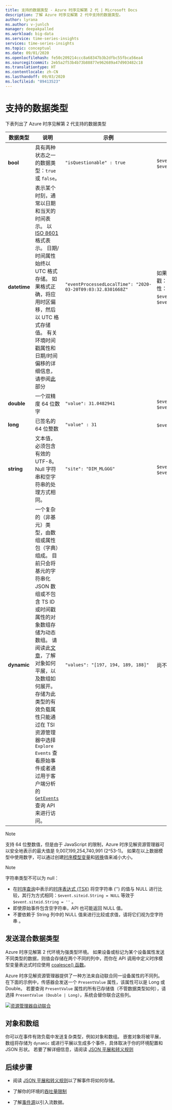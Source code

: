 ```yaml
---
title: 支持的数据类型 - Azure 时序见解第 2 代 | Microsoft Docs
description: 了解 Azure 时序见解第 2 代中支持的数据类型。
author: lyrana
ms.author: v-junlch
manager: deepakpalled
ms.workload: big-data
ms.service: time-series-insights
services: time-series-insights
ms.topic: conceptual
ms.date: 09/01/2020
ms.openlocfilehash: fe50c209214ccc8a68347b3b2dfbc55fbca56ea4
ms.sourcegitcommit: 2eb5a2f53b4b73b88877e962689a47d903482c18
ms.translationtype: HT
ms.contentlocale: zh-CN
ms.lasthandoff: 09/03/2020
ms.locfileid: "89413523"
---
```

# <a name="supported-data-types"></a>支持的数据类型

下表列出了 Azure 时序见解第 2 代支持的数据类型

| 数据类型 | 说明 | 示例 | [时序表达式语法](https://docs.microsoft.com/rest/api/time-series-insights/reference-time-series-expression-syntax) | Parquet 中的属性列名称
|---|---|---|---|---|
| **bool** | 具有两种状态之一的数据类型：`true` 或 `false`。 | `"isQuestionable" : true` | `$event.isQuestionable.Bool` 或 `$event['isQuestionable'].Bool` | `isQuestionable_bool`
| **datetime** | 表示某个时刻，通常以日期和当天的时间表示。 以 [ISO 8601](https://www.iso.org/iso-8601-date-and-time-format.html) 格式表示。 日期/时间属性始终以 UTC 格式存储。 如果格式正确，将应用时区偏移，然后以 UTC 格式存储值。 有关环境时间戳属性和日期/时间偏移的详细信息，请参阅[此](concepts-streaming-ingestion-event-sources.md#event-source-timestamp)部分 | `"eventProcessedLocalTime": "2020-03-20T09:03:32.8301668Z"` |  如果“eventProcessedLocalTime”是事件源时间戳：`$event.$ts`。 如果它是另一个 JSON 属性：`$event.eventProcessedLocalTime.DateTime` 或 `$event['eventProcessedLocalTime'].DateTime` | `eventProcessedLocalTime_datetime`
| **double** | 一个双精度 64 位数字  | `"value": 31.0482941` | `$event.value.Double` 或 `$event['value'].Double` |  `value_double`
| **long** | 已签名的 64 位整数  | `"value" : 31` | `$event.value.Long` 或 `$event['value'].Long` |  `value_long`
| **string** | 文本值，必须包含有效的 UTF-8。 Null 字符串和空字符串的处理方式相同。 |  `"site": "DIM_MLGGG"`| `$event.site.String` 或 `$event['site'].String`| `site_string`
| **dynamic** | 一个复杂的（非基元）类型，由数组或属性包（字典）组成。 目前只会将基元的字符串化 JSON 数组或不包含 TS ID 或时间戳属性的对象数组存储为动态数组。 请阅读此[文章](./concepts-json-flattening-escaping-rules.md)，了解对象如何平展，以及数组如何展开。 存储为此类型的有效负载属性只能通过在 TSI 资源管理器中选择 `Explore Events` 查看原始事件或者通过用于客户端分析的 [`GetEvents`](https://docs.microsoft.com/rest/api/time-series-insights/dataaccessgen2/query/execute#getevents)  查询 API 来进行访问。 |  `"values": "[197, 194, 189, 188]"` | 尚不支持在时序表达式中引用动态类型 | `values_dynamic`

> [!NOTE]
> 支持 64 位整数值，但是由于 JavaScript 的限制，Azure 时序见解资源管理器可以安全地表示的最大值是 9,007,199,254,740,991 (2^53-1)。 如果在以上数据模型中使用数字，可以通过创建[时序模型变量](concepts-variables.md#numeric-variables)和[转换](https://docs.microsoft.com/rest/api/time-series-insights/reference-time-series-expression-syntax#conversion-functions)值来减小大小。

> [!NOTE]
> 字符串类型不可以为 null：
>   * 在[时序查询](https://docs.microsoft.com/rest/api/time-series-insights/reference-query-apis)中表示的[时序表达式 (TSX)](https://docs.microsoft.com/rest/api/time-series-insights/reference-time-series-expression-syntax) 将空字符串 ('') 的值与 NULL 进行比较，其行为方式相同：`$event.siteid.String = NULL` 等效于 `$event.siteid.String = ''` 。
>   * 即使原始事件包含空字符串，API 也可能返回 NULL 值。
>   * 不要依赖于 String 列中的 NULL 值来进行比较或求值，请将它们视为空字符串 。

## <a name="sending-mixed-data-types"></a>发送混合数据类型

Azure 时序见解第 2 代环境为强类型环境。 如果设备或标记为某个设备属性发送不同类型的数据，则值会存储在两个不同的列中，而你在 API 调用中定义时序模型变量表达式时应使用 [coalesce() 函数](https://docs.microsoft.com/rest/api/time-series-insights/reference-time-series-expression-syntax#other-functions)。

Azure 时序见解资源管理器提供了一种方法来自动联合同一设备属性的不同列。 在下面的示例中，传感器会发送一个 `PresentValue` 属性，该属性可以是 Long 或 Double。 若要查询 `PresentValue` 属性的所有已存储值（不管数据类型如何），请选择 `PresentValue (Double | Long)`，系统会替你联合这些列。

[![资源管理器自动联合](media\concepts-supported-data-types/explorer-auto-coalesce-sample.png)](media\concepts-supported-data-types/explorer-auto-coalesce-sample.png#lightbox)

## <a name="objects-and-arrays"></a>对象和数组

你可以在事件有效负载中发送复杂类型，例如对象和数组。 嵌套对象将被平展，数组将存储为 `dynamic` 或进行平展以生成多个事件，具体取决于你的环境配置和 JSON 形状。 若要了解详细信息，请阅读 [JSON 平展和转义规则](./concepts-json-flattening-escaping-rules.md)

## <a name="next-steps"></a>后续步骤

* 阅读 [JSON 平展和转义规则](./concepts-json-flattening-escaping-rules.md)以了解事件将如何存储。

* 了解你的环境的[吞吐量限制](./concepts-streaming-ingress-throughput-limits.md)

* 了解[事件源](concepts-streaming-ingestion-event-sources.md)以引入流数据。

